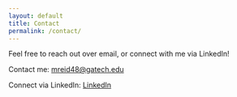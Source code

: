```yaml
---
layout: default
title: Contact
permalink: /contact/
---
```

Feel free to reach out over email, or connect with me via LinkedIn!

Contact me: mreid48@gatech.edu

Connect via LinkedIn: [LinkedIn](https://www.linkedin.com/in/mirabel-reid-b3b779156)
